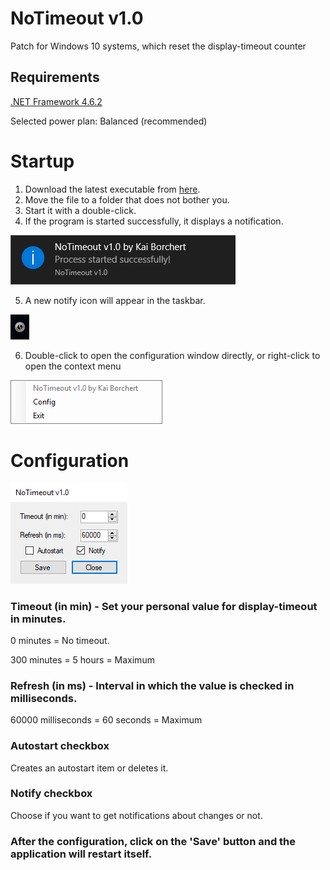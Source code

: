 # NoTimeout v1.0
Patch for Windows 10 systems, which reset the display-timeout counter

## Requirements
[.NET Framework 4.6.2](https://www.microsoft.com/en-US/download/details.aspx?id=53344)

Selected power plan: Balanced (recommended)

# Startup

1. Download the latest executable from [here](https://github.com/kaibor/notimeout/releases).
2. Move the file to a folder that does not bother you.
3. Start it with a double-click.
4. If the program is started successfully, it displays a notification.

![Start notification](/screenshots/notify_start.png)

5. A new notify icon will appear in the taskbar.

![Notify Icon](/screenshots/notifyicon.png)

6. Double-click to open the configuration window directly, or right-click to open the context menu

![Context menu](/screenshots/contextmenu.png)

# Configuration

![Configuration window](/screenshots/configuration.png)

### Timeout (in min) - Set your personal value for display-timeout in minutes.

0 minutes = No timeout.

300 minutes = 5 hours = Maximum

### Refresh (in ms) - Interval in which the value is checked in milliseconds.

60000 milliseconds = 60 seconds = Maximum

### Autostart checkbox

Creates an autostart item or deletes it.

### Notify checkbox

Choose if you want to get notifications about changes or not.

### After the configuration, click on the 'Save' button and the application will restart itself.
